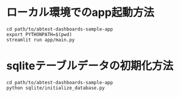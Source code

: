 # ローカル環境でのapp起動方法

```shell
cd path/to/abtest-dashboards-sample-app
export PYTHONPATH=$(pwd)
streamlit run app/main.py
```

# sqliteテーブルデータの初期化方法

```shell
cd path/to/abtest-dashboards-sample-app
python sqlite/initialize_database.py
```
